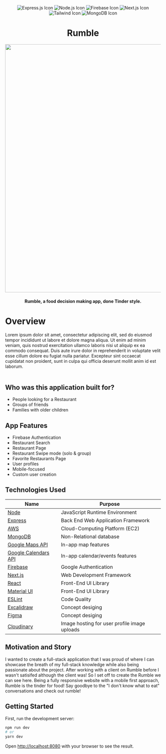 <div align="center" width="100%">
  <img src="https://img.shields.io/badge/express.js-%23404d59.svg?style=for-the-badge&logo=express&logoColor=%2361DAFB" alt="Express.js Icon" />
  <img src="https://img.shields.io/badge/node.js-6DA55F?style=for-the-badge&logo=node.js&logoColor=white" alt="Node.js Icon" />
  <img src="https://img.shields.io/badge/firebase-%23039BE5.svg?style=for-the-badge&logo=firebase" alt="Firebase Icon" />
  <img src="https://img.shields.io/badge/Next-black?style=for-the-badge&logo=next.js&logoColor=white" alt="Next.js Icon" />
  <img src="https://img.shields.io/badge/tailwindcss-%2338B2AC.svg?style=for-the-badge&logo=tailwind-css&logoColor=white" alt="Tailwind Icon" />
  <img src="https://img.shields.io/badge/MongoDB-%234ea94b.svg?style=for-the-badge&logo=mongodb&logoColor=white" alt="MongoDB Icon" />
</div>

<h1 align="center">Rumble</h1>

<div align="center" width="100%">
  <img src="https://i.imgur.com/1MCb4OE.png" height="800px">
</div>

<h4 align="center">Rumble, a food decision making app, done Tinder style.</h4>

<h1>Overview</h1>
Lorem ipsum dolor sit amet, consectetur adipiscing elit, sed do eiusmod tempor incididunt ut labore et dolore magna aliqua. Ut enim ad minim veniam, quis nostrud exercitation ullamco laboris nisi ut aliquip ex ea commodo consequat. Duis aute irure dolor in reprehenderit in voluptate velit esse cillum dolore eu fugiat nulla pariatur. Excepteur sint occaecat cupidatat non proident, sunt in culpa qui officia deserunt mollit anim id est laborum.
<br>
<br>

<h2>Who was this application built for?</h2>
<ul>
  <li>People looking for a Restaurant</li>
  <li>Groups of friends</li>
  <li>Families with older children</li>
</ul>

<h2>App Features</h2>
<ul>
  <li>Firebase Authentication</li>
  <li>Restaurant Search</li>
  <li>Restaurant Page</li>
  <li>Restaurant Swipe mode (solo & group)</li>
  <li>Favorite Restaurants Page</li>
  <li>User profiles</li>
  <li>Mobile-focused</li>
  <li>Custom user creation</li>
</ul>

<h2>Technologies Used</h2>

| Name | Purpose |
| --- | --- |
| [Node](https://nodejs.org/en/) | JavaScript Runtime Environment |
| [Express](https://expressjs.com/) | Back End Web Application Framework |
| [AWS](https://aws.amazon.com/) | Cloud-Computing Platform (EC2) |
| [MongoDB](https://www.mongodb.com/) | Non-Relational database |
| [Google Maps API](https://developers.google.com/maps) | In-app map features |
| [Google Calendars API](https://developers.google.com/calendar/api) | In-app calendar/events features |
| [Firebase](https://firebase.google.com/) | Google Authentication |
| [Next.js](https://nextjs.org/) | Web Development Framework |
| [React](https://reactjs.org/) | Front-End UI Library |
| [Material UI](https://mui.com/) | Front-End UI Library |
| [ESLint](https://eslint.org/) | Code Quality |
| [Excalidraw](https://www.figma.com/) | Concept desiging |
| [Figma](https://www.figma.com/) | Concept desiging |
| [Cloudinary](https://cloudinary.com/) | Image hosting for user profile image uploads |



## Motivation and Story
I wanted to create a full-stack application that I was proud of where I can showcase the breath of my full-stack knowledge while also being passionate about the project. After working with a client on Rumble before I wasn't satisifed although the client was! So I set off to create the Rumble we can see here. Being a fully responsive website with a mobile first approach, Rumble is the tinder for food! Say goodbye to the "I don't know what to eat" conversations and check out rumble! 

## Getting Started

First, run the development server:

```bash
npm run dev
# or
yarn dev
```

Open [http://localhost:8080](http://localhost:8080) with your browser to see the result.
